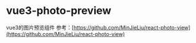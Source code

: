 # vue3-photo-preview
vue3的图片预览组件
参考：[https://github.com/MinJieLiu/react-photo-view](https://github.com/MinJieLiu/react-photo-view)